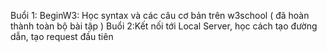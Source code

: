 
Buổi 1: BeginW3: Học syntax và các câu cơ bản trên w3school ( đã hoàn thành toàn bộ bài tập )
Buổi 2:Kết nối tới Local Server, học cách tạo đường dẫn, tạo request đầu tiên
